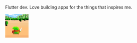 Flutter dev. Love building apps for the things that inspires me.


<img src="https://github.com/vibhorV5/github_repo_public/blob/main/running.gif" width="75" height="75">

<!---
vibhorV5/vibhorV5 is a ✨ special ✨ repository because its `README.md` (this file) appears on your GitHub profile.
You can click the Preview link to take a look at your changes.
--->
<!-- https://github.com/vibhorV5/github_repo_public/blob/main/running.gif width="480" height="286" -->


<!-- https://github.com/vibhorV5/github_repo_public/blob/main/running.gif -->
